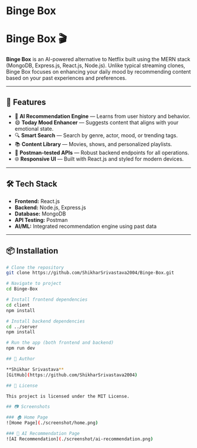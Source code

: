# Binge Box
# Binge Box 🎬

**Binge Box** is an AI-powered alternative to Netflix built using the MERN stack (MongoDB, Express.js, React.js, Node.js). Unlike typical streaming clones, Binge Box focuses on enhancing your daily mood by recommending content based on your past experiences and preferences.

---

## 🚀 Features

- 🎯 **AI Recommendation Engine** — Learns from user history and behavior.
- 😄 **Today Mood Enhancer** — Suggests content that aligns with your emotional state.
- 🔍 **Smart Search** — Search by genre, actor, mood, or trending tags.
- 📚 **Content Library** — Movies, shows, and personalized playlists.
- 🧪 **Postman-tested APIs** — Robust backend endpoints for all operations.
- 🌐 **Responsive UI** — Built with React.js and styled for modern devices.

---

## 🛠️ Tech Stack

- **Frontend:** React.js
- **Backend:** Node.js, Express.js
- **Database:** MongoDB
- **API Testing:** Postman
- **AI/ML:** Integrated recommendation engine using past data

---

## 📦 Installation

```bash
# Clone the repository
git clone https://github.com/ShikharSrivastava2004/Binge-Box.git

# Navigate to project
cd Binge-Box

# Install frontend dependencies
cd client
npm install

# Install backend dependencies
cd ../server
npm install

# Run the app (both frontend and backend)
npm run dev

## 👤 Author

**Shikhar Srivastava**  
[GitHub](https://github.com/ShikharSrivastava2004)

## 📃 License

This project is licensed under the MIT License.

## 📷 Screenshots

### 🏠 Home Page
![Home Page](./screenshot/home.png)

### 🤖 AI Recommendation Page
![AI Recommendation](./screenshot/ai-recommendation.png)

